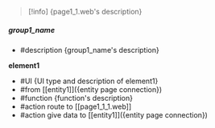 
>[!info]
> {page1_1.web's description}

##### group1_name
- #description {group1_name's description}

**element1**
- #UI {UI type and description of element1}
- #from [[entity1]]({entity page connection})
- #function {function's description}
- #action route to [[page1_1_1.web]]
- #action give data to [[entity1]]({entity page connection})
